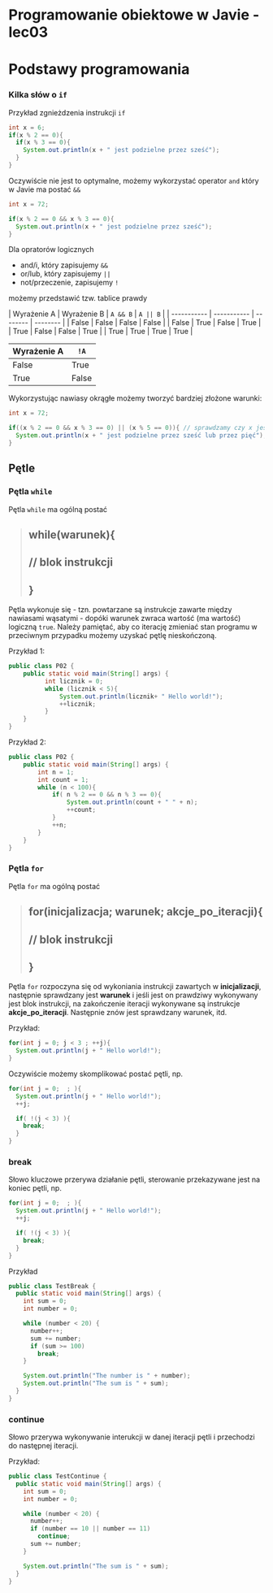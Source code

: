 # Programowanie obiektowe w Javie - lec03





# Podstawy programowania

### Kilka słów o `if`

Przykład zgnieżdzenia instrukcji `if`

```java
int x = 6;
if(x % 2 == 0){
  if(x % 3 == 0){
    System.out.println(x + " jest podzielne przez sześć");
  }
}
```

Oczywiście nie jest to optymalne, możemy wykorzystać operator `and` który w Javie ma postać `&&`

```java
int x = 72;

if(x % 2 == 0 && x % 3 == 0){
  System.out.println(x + " jest podzielne przez sześć");
}
```

Dla opratorów logicznych 

- and/i, który zapisujemy `&&`
- or/lub, który zapisujemy `||`
- not/przeczenie,  zapisujemy `!`

możemy przedstawić tzw. tablice prawdy

| Wyrażenie A | Wyrażenie B | `A && B` | `A || B` |
| ----------- | ----------- | -------- | -------- |
| False       | False       | False    | False    |
| False       | True        | False    | True     |
| True        | False       | False    | True     |
| True        | True        | True     | True     |

| Wyrażenie A | `!A`  |
| ----------- | ----- |
| False       | True  |
| True        | False |

Wykorzystując nawiasy okrągłe możemy tworzyć bardziej złożone warunki:

```java
int x = 72;

if((x % 2 == 0 && x % 3 == 0) || (x % 5 == 0)){ // sprawdzamy czy x jest podzielne przez 6 lub 5
  System.out.println(x + " jest podzielne przez sześć lub przez pięć");
}
```

## Pętle

### Pętla `while`

Pętla `while` ma ogólną postać

> ## while(warunek){
> ## 	// blok instrukcji 
> ## }

Pętla wykonuje się - tzn. powtarzane są instrukcje zawarte między nawiasami wąsatymi - dopóki warunek zwraca wartość (ma wartość) logiczną `true`. Należy pamiętać, aby co iterację zmieniać stan programu w przeciwnym przypadku możemy uzyskać pętlę nieskończoną.

Przykład 1:

```java
public class P02 {
    public static void main(String[] args) {
          int licznik = 0;
          while (licznik < 5){
              System.out.println(licznik+ " Hello world!");
              ++licznik;
          }
    }
}
```

Przykład 2:

```java
public class P02 {
    public static void main(String[] args) {
        int n = 1;
        int count = 1;
        while (n < 100){
            if( n % 2 == 0 && n % 3 == 0){
                System.out.println(count + " " + n);
                ++count;
            }
            ++n;
        }
    }
}
```

### Pętla `for`

Pętla `for` ma ogólną postać

> ## for(inicjalizacja; warunek; akcje_po_iteracji){
> ## 	// blok instrukcji 
> ## }

Pętla `for` rozpoczyna się od wykoniania instrukcji zawartych w **inicjalizacji**, następnie sprawdzany jest **warunek** i jeśli jest on prawdziwy wykonywany jest blok instrukcji, na zakończenie iteracji wykonywane są instrukcje **akcje_po_iteracji**. Następnie znów jest sprawdzany warunek, itd.

Przykład:

```java
for(int j = 0; j < 3 ; ++j){
  System.out.println(j + " Hello world!");
}
```



Oczywiście możemy skomplikować postać pętli, np.

```java
for(int j = 0;  ; ){
  System.out.println(j + " Hello world!");
  ++j;

  if( !(j < 3) ){
    break;
  }
}
```

### break

Słowo kluczowe przerywa działanie pętli, sterowanie przekazywane jest na koniec pętli, np.

```java
for(int j = 0;  ; ){
  System.out.println(j + " Hello world!");
  ++j;

  if( !(j < 3) ){
    break;
  }
}
```

Przykład

```java
public class TestBreak {
  public static void main(String[] args) {
    int sum = 0;
    int number = 0;

    while (number < 20) {
      number++;
      sum += number;
      if (sum >= 100) 
        break;
    }

    System.out.println("The number is " + number);
    System.out.println("The sum is " + sum);
  }
}
```



### continue

Słowo przerywa wykonywanie interukcji w danej iteracji pętli i przechodzi do następnej iteracji.

Przykład:

```java
public class TestContinue {
  public static void main(String[] args) {
    int sum = 0;
    int number = 0;

    while (number < 20) {
      number++;
      if (number == 10 || number == 11) 
        continue;
      sum += number;
    }

    System.out.println("The sum is " + sum);
  }
}
```

